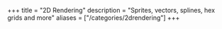 +++
title = "2D Rendering"
description = "Sprites, vectors, splines, hex grids and more"
aliases = ["/categories/2drendering"]
+++

